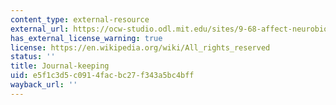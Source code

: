 ```yaml
---
content_type: external-resource
external_url: https://ocw-studio.odl.mit.edu/sites/9-68-affect-neurobiological-psychological-and-sociocultural-counterparts-of-feelings-spring-2013/type/page/edit/ed3f447f-93b2-f94f-d45f-a970e4baff4b/#Syllabus_30
has_external_license_warning: true
license: https://en.wikipedia.org/wiki/All_rights_reserved
status: ''
title: Journal-keeping
uid: e5f1c3d5-c091-4fac-bc27-f343a5bc4bff
wayback_url: ''
---
```


